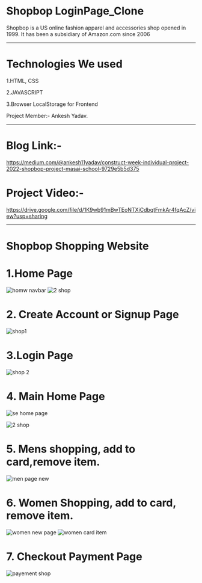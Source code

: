  # Shopbop LoginPage_Clone

 
Shopbop is a US online fashion apparel and accessories shop opened in 1999. It has been a subsidiary of Amazon.com since 2006
_______________________________________________________________________________________________
# Technologies We used
 
1.HTML, CSS

2.JAVASCRIPT

3.Browser LocalStorage for Frontend

Project Member:- Ankesh Yadav.
_______________________________________________________
# Blog Link:-
https://medium.com/@ankesh11yadav/construct-week-individual-project-2022-shopbop-project-masai-school-9729e5b5d375

# Project Video:-
https://drive.google.com/file/d/1K9wb91mBwTEoNTXiCdbqtFmkAr4fqAcZ/view?usp=sharing
___________________________________________


# Shopbop Shopping Website

 # 1.Home Page

![homw navbar](https://user-images.githubusercontent.com/92791586/160887594-39ad2bff-b205-4424-844f-3788913b4c67.PNG)
  ![2 shop](https://user-images.githubusercontent.com/92791586/160887065-f0511981-7ce9-4113-a9e3-c67809d40927.PNG)


# 2. Create Account or Signup Page
 ![shop1](https://user-images.githubusercontent.com/92791586/160384100-2a41c9a2-e5aa-4141-98f9-dd069ffd9c96.PNG)
 
 # 3.Login Page
 
![shop 2](https://user-images.githubusercontent.com/92791586/160384275-db15bcd1-ce6b-49bf-9a20-93fb805c096d.PNG)

# 4. Main Home Page
   ![se home page](https://user-images.githubusercontent.com/92791586/160888355-3541cf9c-6ad4-4256-bbe4-9f5ea8ab57e8.PNG)
   
  ![2 shop](https://user-images.githubusercontent.com/92791586/160887065-f0511981-7ce9-4113-a9e3-c67809d40927.PNG)
# 5. Mens shopping, add to card,remove item.
  
 

![men page new](https://user-images.githubusercontent.com/92791586/161197682-66f938cb-8cc9-42c4-9a96-d6b260b02a28.PNG)
 
 # 6. Women Shopping, add to card, remove item.
  ![women new page](https://user-images.githubusercontent.com/92791586/161197508-b972c72b-59b2-4f3f-9a67-6fb6f0f2805f.PNG)
![women card item](https://user-images.githubusercontent.com/92791586/160387103-858a27e6-7c39-4a53-9d97-cfc8f7ccce4e.PNG)

# 7. Checkout Payment Page

  ![payement shop](https://user-images.githubusercontent.com/92791586/160386490-604cda3e-afa0-4e35-b2fc-ada1af604939.PNG)

 
